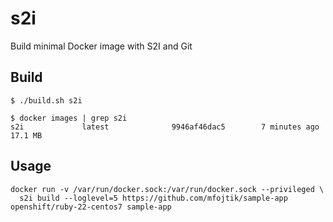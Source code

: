 # s2i
Build minimal Docker image with S2I and Git

## Build

```console
$ ./build.sh s2i
```

```console
$ docker images | grep s2i
s2i             latest              9946af46dac5        7 minutes ago       17.1 MB
```

## Usage

```console
docker run -v /var/run/docker.sock:/var/run/docker.sock --privileged \
  s2i build --loglevel=5 https://github.com/mfojtik/sample-app openshift/ruby-22-centos7 sample-app
```
